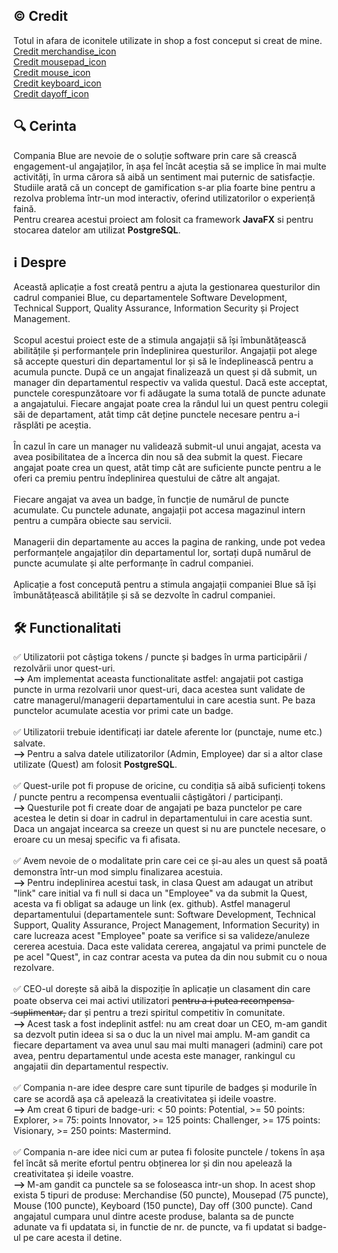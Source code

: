 <h2> © Credit </h2>
Totul in afara de iconitele utilizate in shop a fost conceput si creat de mine.
<br>
<a href="https://www.flaticon.com/free-icon/merchandise_4047583?term=merchandise&page=1&position=1&origin=tag&related_id=4047583">Credit merchandise_icon</a>
<br>
<a href="https://www.vecteezy.com/png/1203943-mouse-pad-computer">Credit mousepad_icon</a>
<br>
<a href="https://www.flaticon.com/free-icon/mouse_10335248?term=mouse&page=1&position=15&origin=tag&related_id=10335248">Credit mouse_icon</a>
<br>
<a href="https://www.flaticon.com/free-icon/keyboard_2263611?term=keyboard&page=1&position=1&origin=tag&related_id=2263611">Credit keyboard_icon</a>
<br>
<a href="https://www.flaticon.com/free-icon/day-off_7174337?term=day+off&page=1&position=1&origin=search&related_id=7174337">Credit dayoff_icon</a>

<h2> 🔍 Cerinta </h2>
Compania Blue are nevoie de o soluție software prin care să crească engagement-ul angajaților, în așa fel încât aceștia să se implice în mai multe activități, în urma cărora să aibă un sentiment mai puternic de satisfacție. Studiile arată că un concept de gamification s-ar plia foarte bine pentru a rezolva problema într-un mod interactiv, oferind utilizatorilor o experiență faină.
<br>
Pentru crearea acestui proiect am folosit ca framework <strong>JavaFX</strong> si pentru stocarea datelor am utilizat <strong>PostgreSQL</strong>.
<br>

<h2> ℹ️ Despre </h2>
Această aplicație a fost creată pentru a ajuta la gestionarea questurilor din cadrul companiei Blue, cu departamentele Software Development, Technical Support, Quality Assurance, Information Security și Project Management.
<br>
<br>
Scopul acestui proiect este de a stimula angajații să își îmbunătățească abilitățile și performanțele prin îndeplinirea questurilor. Angajații pot alege să accepte questuri din departamentul lor și să le îndeplinească pentru a acumula puncte. După ce un angajat finalizează un quest și dă submit, un manager din departamentul respectiv va valida questul. Dacă este acceptat, punctele corespunzătoare vor fi adăugate la suma totală de puncte adunate a angajatului. Fiecare angajat poate crea la rândul lui un quest pentru colegii săi de departament, atât timp cât deține punctele necesare pentru a-i răsplăti pe aceștia.
<br>
<br>
În cazul în care un manager nu validează submit-ul unui angajat, acesta va avea posibilitatea de a încerca din nou să dea submit la quest. Fiecare angajat poate crea un quest, atât timp cât are suficiente puncte pentru a le oferi ca premiu pentru îndeplinirea questului de către alt angajat.
<br>
<br>
Fiecare angajat va avea un badge, în funcție de numărul de puncte acumulate. Cu punctele adunate, angajații pot accesa magazinul intern pentru a cumpăra obiecte sau servicii.
<br>
<br>
Managerii din departamente au acces la pagina de ranking, unde pot vedea performanțele angajaților din departamentul lor, sortați după numărul de puncte acumulate și alte performanțe în cadrul companiei.
<br>
<br>
Aplicație a fost concepută pentru a stimula angajații companiei Blue să își îmbunătățească abilitățile și să se dezvolte în cadrul companiei.
<br>

<h2> 🛠️ Functionalitati </h2>
✅ Utilizatorii pot câștiga tokens / puncte și badges în urma participării / rezolvării unor quest-uri.
<br>
<strong> --> </strong> Am implementat aceasta functionalitate astfel: angajatii pot castiga puncte in urma rezolvarii unor quest-uri, daca acestea sunt validate de catre managerul/managerii departamentului in care acestia sunt. Pe baza punctelor acumulate acestia vor primi cate un badge.
<br>
<br>
✅ Utilizatorii trebuie identificați iar datele aferente lor (punctaje, nume etc.) salvate. 
<br>
<strong> --> </strong> Pentru a salva datele utilizatorilor (Admin, Employee) dar si a altor clase utilizate (Quest) am folosit <strong>PostgreSQL</strong>.
<br>
<br>
✅ Quest-urile pot fi propuse de oricine, cu condiția să aibă suficienți tokens / puncte pentru a recompensa eventualii câștigători / participanți.
<br>
<strong> --> </strong> Questurile pot fi create doar de angajati pe baza punctelor pe care acestea le detin si doar in cadrul in departamentului in care acestia sunt. Daca un angajat incearca sa creeze un quest si nu are punctele necesare, o eroare cu un mesaj specific va fi afisata.
<br>
<br>
✅ Avem nevoie de o modalitate prin care cei ce și-au ales un quest să poată demonstra într-un mod simplu finalizarea acestuia. 
<br>
<strong> --> </strong> Pentru indeplinirea acestui task, in clasa Quest am adaugat un atribut "link" care initial va fi null si daca un "Employee" va da submit la Quest, acesta va fi obligat sa adauge un link (ex. github). Astfel managerul departamentului (departamentele sunt: Software Development, Technical Support, Quality Assurance, Project Management, Information Security) in care lucreaza acest "Employee" poate sa verifice si sa valideze/anuleze cererea acestuia. Daca este validata cererea, angajatul va primi punctele de pe acel "Quest", in caz contrar acesta va putea da din nou submit cu o noua rezolvare.
<br>
<br>
✅ CEO-ul dorește să aibă la dispoziție în aplicație un clasament din care poate observa cei mai activi utilizatori p̶e̶n̶t̶r̶u̶ ̶a̶-̶i̶ ̶p̶u̶t̶e̶a̶ ̶r̶e̶c̶o̶m̶p̶e̶n̶s̶a̶ ̶s̶u̶p̶l̶i̶m̶e̶n̶t̶a̶r̶, dar și pentru a trezi spiritul competitiv în comunitate. 
<br>
<strong> --> </strong> Acest task a fost indeplinit astfel: nu am creat doar un CEO, m-am gandit sa dezvolt putin ideea si sa o duc la un nivel mai amplu. M-am gandit ca fiecare departament va avea unul sau mai multi manageri (admini) care pot avea, pentru departamentul unde acesta este manager, rankingul cu angajatii din departamentul respectiv.
<br>
<br>
✅ Compania n-are idee despre care sunt tipurile de badges și modurile în care se acordă așa că apelează la creativitatea și ideile voastre. 
<br>
<strong> --> </strong> Am creat 6 tipuri de badge-uri: < 50 points: Potential, >= 50 points: Explorer, >= 75: points Innovator, >= 125 points: Challenger, >= 175 points: Visionary, >= 250 points: Mastermind.
<br>
<br>
✅ Compania n-are idee nici cum ar putea fi folosite punctele / tokens în așa fel încât să merite efortul pentru obținerea lor și din nou apelează la creativitatea și ideile voastre. 
<br>
<strong> --> </strong> M-am gandit ca punctele sa se foloseasca intr-un shop. In acest shop exista 5 tipuri de produse: Merchandise (50 puncte), Mousepad (75 puncte), Mouse (100 puncte), Keyboard (150 puncte), Day off (300 puncte). Cand angajatul cumpara unul dintre aceste produse, balanta sa de puncte adunate va fi updatata si, in functie de nr. de puncte, va fi updatat si badge-ul pe care acesta il detine.
<br>
